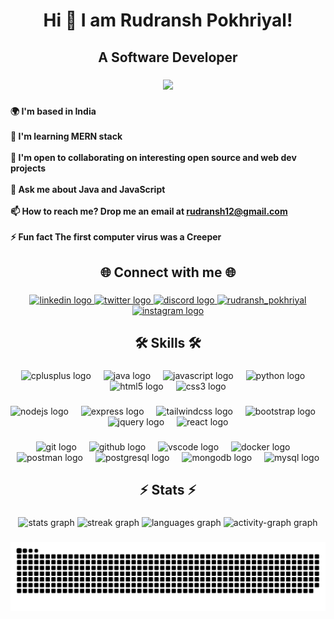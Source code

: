 ###

<h1 align="center">Hi 👋 I am Rudransh Pokhriyal!</h1>

###

<h2 align="center">A Software Developer</h2>

###
<div align="center">
  <img height="300" src="https://raw.githubusercontent.com/TheDudeThatCode/TheDudeThatCode/master/Assets/Developer.gif"  />
</div>

###

<h4 align="left">🌍  I'm based in India<br><br>🧠  I'm learning MERN stack<br><br>🤝  I'm open to collaborating on interesting open source and web dev projects<br><br>💬 Ask me about Java and JavaScript<br><br>📫 How to reach me? Drop me an email at <a href="mailto:rudransh12@gmail.com">rudransh12@gmail.com</a><br><br>⚡ Fun fact The first computer virus was a Creeper</h4>

###

<h2 align="center">🌐 Connect with me 🌐</h2>

###

<div align="center">
  <a href="https://www.linkedin.com/in/rudransh-pokhriyal-79a71615b/" target="_blank">
    <img src="https://raw.githubusercontent.com/maurodesouza/profile-readme-generator/master/src/assets/icons/social/linkedin/default.svg" width="48" height="38" alt="linkedin logo"  />
  </a>
  <a href="https://twitter.com/RudranshPokhri1" target="_blank">
    <img src="https://raw.githubusercontent.com/maurodesouza/profile-readme-generator/master/src/assets/icons/social/twitter/default.svg" width="48" height="38" alt="twitter logo"  />
  </a>
  <a href="https://discord.gg/761512418261729301" target="_blank">
    <img src="https://raw.githubusercontent.com/maurodesouza/profile-readme-generator/master/src/assets/icons/social/discord/default.svg" width="48" height="38" alt="discord logo"  />
  </a>
  <a href="https://www.leetcode.com/rudransh_pokhriyal" target="blank"><img src="https://raw.githubusercontent.com/rahuldkjain/github-profile-readme-generator/master/src/images/icons/Social/leet-code.svg" alt="rudransh_pokhriyal" height="30" width="40" /></a>
  <a href="https://instagram.com/rudransh_pokhriyal" target="_blank">
    <img src="https://raw.githubusercontent.com/maurodesouza/profile-readme-generator/master/src/assets/icons/social/instagram/default.svg" width="48" height="38" alt="instagram logo"  />
  </a>
</div>

###

<h2 align="center">🛠️ Skills 🛠️</h2>

###

<div align="center">
  <img src="https://cdn.jsdelivr.net/gh/devicons/devicon/icons/cplusplus/cplusplus-original.svg" height="50" alt="cplusplus logo"  />
  <img width="12" />
  <img src="https://cdn.jsdelivr.net/gh/devicons/devicon/icons/java/java-original.svg" height="50" alt="java logo"  />
  <img width="12" />
  <img src="https://cdn.jsdelivr.net/gh/devicons/devicon/icons/javascript/javascript-original.svg" height="50" alt="javascript logo"  />
  <img width="12" />
  <img src="https://cdn.jsdelivr.net/gh/devicons/devicon/icons/python/python-original.svg" height="50" alt="python logo"  />
  <img width="12" />
  <img src="https://cdn.jsdelivr.net/gh/devicons/devicon/icons/html5/html5-original.svg" height="50" alt="html5 logo"  />
  <img width="12" />
  <img src="https://cdn.jsdelivr.net/gh/devicons/devicon/icons/css3/css3-original.svg" height="50" alt="css3 logo"  />
</div>

###

<div align="center">
  <img src="https://skillicons.dev/icons?i=nodejs" height="50" alt="nodejs logo"  />
  <img width="12" />
  <img src="https://skillicons.dev/icons?i=express" height="50" alt="express logo"  />
  <img width="12" />
  <img src="https://skillicons.dev/icons?i=tailwind" height="50" alt="tailwindcss logo"  />
  <img width="12" />
  <img src="https://skillicons.dev/icons?i=bootstrap" height="50" alt="bootstrap logo"  />
  <img width="12" />
  <img src="https://skillicons.dev/icons?i=jquery" height="50" alt="jquery logo"  />
  <img width="12" />
  <img src="https://skillicons.dev/icons?i=react" height="50" alt="react logo"  />
</div>

###

<div align="center">
  <img src="https://skillicons.dev/icons?i=git" height="50" alt="git logo"  />
  <img width="12" />
  <img src="https://skillicons.dev/icons?i=github" height="50" alt="github logo"  />
  <img width="12" />
  <img src="https://skillicons.dev/icons?i=vscode" height="50" alt="vscode logo"  />
  <img width="12" />
  <img src="https://skillicons.dev/icons?i=docker" height="50" alt="docker logo"  />
  <img width="12" />
  <img src="https://skillicons.dev/icons?i=postman" height="50" alt="postman logo"  />
  <img width="12" />
  <img src="https://skillicons.dev/icons?i=postgres" height="50" alt="postgresql logo"  />
  <img width="12" />
  <img src="https://skillicons.dev/icons?i=mongodb" height="50" alt="mongodb logo"  />
  <img width="12" />
  <img src="https://skillicons.dev/icons?i=mysql" height="50" alt="mysql logo"  />
</div>

###

<h2 align="center">⚡ Stats ⚡</h2>

###

<div align="center">
  <img src="https://github-readme-stats.vercel.app/api?username=rudransh-pokhriyal&show_icons=true&locale=en&rank_icon=github&border_radius=10&theme=react" height="150" alt="stats graph"  />
  <img src="https://github-readme-streak-stats-salesp07.vercel.app/?user=rudransh-pokhriyal&count_private=true&border_radius=10&theme=react" height="137" alt="streak graph"  />
  <img src="https://github-readme-stats.vercel.app/api/top-langs?username=rudransh-pokhriyal&show_icons=true&locale=en&layout=compact&border_radius=10&theme=react" height="150" alt="languages graph"  />
  <img src="https://github-readme-activity-graph.vercel.app/graph?username=rudransh-pokhriyal&radius=50&theme=synthwave-84&area=false&order=5&hide_border=true&hide_title=false" height="200" alt="activity-graph graph" />
</div>

###

<img src="https://raw.githubusercontent.com/rudransh-pokhriyal/rudransh-pokhriyal/output/snake.svg" alt="Snake animation" />

###
